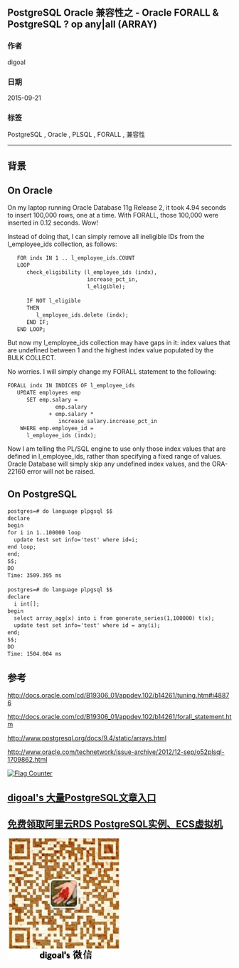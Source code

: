## PostgreSQL Oracle 兼容性之 - Oracle FORALL & PostgreSQL ? op any|all (ARRAY)  
                                                                                                         
### 作者                                                                                        
digoal                                                                                        
                                                                                        
### 日期                                                                                         
2015-09-21                                                                              
                                                                                          
### 标签                                                                                        
PostgreSQL , Oracle , PLSQL , FORALL , 兼容性          
                                                                                                    
----                                                                                                    
                                                                                                     
## 背景                             
## On Oracle  
On my laptop running Oracle Database 11g Release 2, it took 4.94 seconds to insert 100,000 rows, one at a time. With FORALL, those 100,000 were inserted in 0.12 seconds. Wow!  
  
Instead of doing that, I can simply remove all ineligible IDs from the l_employee_ids collection, as follows:   
  
```  
   FOR indx IN 1 .. l_employee_ids.COUNT  
   LOOP  
      check_eligibility (l_employee_ids (indx),  
                         increase_pct_in,  
                         l_eligible);  
  
      IF NOT l_eligible  
      THEN  
         l_employee_ids.delete (indx);  
      END IF;  
   END LOOP;  
```  
  
But now my l_employee_ids collection may have gaps in it: index values that are undefined between 1 and the highest index value populated by the BULK COLLECT.  
  
No worries. I will simply change my FORALL statement to the following:   
  
```  
FORALL indx IN INDICES OF l_employee_ids  
   UPDATE employees emp  
      SET emp.salary =  
               emp.salary  
             + emp.salary *   
                increase_salary.increase_pct_in  
    WHERE emp.employee_id =   
      l_employee_ids (indx);  
```  
  
Now I am telling the PL/SQL engine to use only those index values that are defined in l_employee_ids, rather than specifying a fixed range of values. Oracle Database will simply skip any undefined index values, and the ORA-22160 error will not be raised.  
  
## On PostgreSQL  
```  
postgres=# do language plpgsql $$  
declare  
begin  
for i in 1..100000 loop  
  update test set info='test' where id=i;  
end loop;  
end;  
$$;  
DO  
Time: 3509.395 ms  
  
postgres=# do language plpgsql $$  
declare   
  i int[];  
begin  
  select array_agg(x) into i from generate_series(1,100000) t(x);   
  update test set info='test' where id = any(i);  
end;                                     
$$;  
DO  
Time: 1504.004 ms  
```  
  
## 参考  
http://docs.oracle.com/cd/B19306_01/appdev.102/b14261/tuning.htm#i48876  
  
http://docs.oracle.com/cd/B19306_01/appdev.102/b14261/forall_statement.htm  
  
http://www.postgresql.org/docs/9.4/static/arrays.html  
  
http://www.oracle.com/technetwork/issue-archive/2012/12-sep/o52plsql-1709862.html  
  
<a rel="nofollow" href="http://info.flagcounter.com/h9V1"  ><img src="http://s03.flagcounter.com/count/h9V1/bg_FFFFFF/txt_000000/border_CCCCCC/columns_2/maxflags_12/viewers_0/labels_0/pageviews_0/flags_0/"  alt="Flag Counter"  border="0"  ></a>  
  
  
  
  
  
  
## [digoal's 大量PostgreSQL文章入口](https://github.com/digoal/blog/blob/master/README.md "22709685feb7cab07d30f30387f0a9ae")
  
  
## [免费领取阿里云RDS PostgreSQL实例、ECS虚拟机](https://free.aliyun.com/ "57258f76c37864c6e6d23383d05714ea")
  
  
![digoal's weixin](../pic/digoal_weixin.jpg "f7ad92eeba24523fd47a6e1a0e691b59")
  

